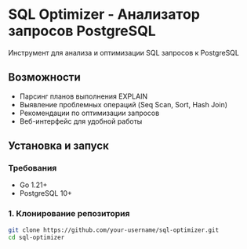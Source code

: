 # SQL Optimizer - Анализатор запросов PostgreSQL

Инструмент для анализа и оптимизации SQL запросов к PostgreSQL

## Возможности

- Парсинг планов выполнения EXPLAIN
- Выявление проблемных операций (Seq Scan, Sort, Hash Join)
- Рекомендации по оптимизации запросов
- Веб-интерфейс для удобной работы

## Установка и запуск

### Требования
- Go 1.21+
- PostgreSQL 10+

### 1. Клонирование репозитория
```bash
git clone https://github.com/your-username/sql-optimizer.git
cd sql-optimizer
